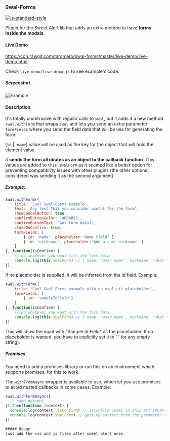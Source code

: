 ### Swal-Forms

[![js-standard-style](https://img.shields.io/badge/code%20style-standard-brightgreen.svg?style=flat)](https://github.com/feross/standard)

Plugin for the Sweet Alert lib that adds an extra method to have **forms inside the modals**.

#### Live Demo
https://cdn.rawgit.com/taromero/swal-forms/master/live-demo/live-demo.html

Check `live-demo/live-demo.js` to see example's code.

##### Screenshot

![Example](https://raw.githubusercontent.com/taromero/swal-forms/master/sample-screenshot.png)

#### Description

It's totally unobtrusive with regular calls to `swal`, but it adds it a new method `swal.withForm` that wraps `swal` and lets you send an extra parameter `formFields` where you send the field data that will be use for generating the form.

(`id` || `name`) value will be used as the key for the object that will hold the element value.

It **sends the form attributes as an object to the callback function**. This values are added to `this.swalForm` as it seemed like a better option for preventing compatibility issues with other plugins (the other options I considered was sending it as the second argument).

##### Example:

```javascript
swal.withForm({
    title: 'Cool Swal-Forms example',
    text: 'Any text that you consider useful for the form',
    showCancelButton: true,
    confirmButtonColor: '#DD6B55',
    confirmButtonText: 'Get form data!',
    closeOnConfirm: true,
    formFields: [
        { id: 'name', placeholder:'Name Field' },
        { id: 'nickname', placeholder:'Add a cool nickname' }
    ]
}, function(isConfirm) {
    // do whatever you want with the form data
    console.log(this.swalForm) // { name: 'user name', nickname: 'what the user sends' }
})
```

If no placeholder is supplied, it will be inferred from the id field. Example:

```javascript
swal.withForm({
    title: 'Cool Swal-Forms example with no explicit placeholder',
    formFields: [
        { id: 'sampleIdField'}
    ]
}, function(isConfirm) {
    // do whatever you want with the form data
    console.log(this.swalForm) // { name: 'user name', nickname: 'what the user sends' }
})
```

This will show the input with "Sample Id Field" as the placeholder. If no placeholder is wanted, you have to explicitly set it to ' ' (or any empty string).

##### Promises
You need to add a promises library or run this on an environment which supports promises, for this to work.

The `withFromAsync` wrapper is available to use, which let you use promises to avoid nested callbacks in some cases. Example:

```javascript
swal.withFormAsync({
  // same options
}).then(function (context) {
  console.log(context._isConfirm) // isConfirm comes in this attribute
  console.log(context.swalForm) // getting context from the parameter rather than `this`, as it is difficult to bind on promises
})

##### Usage
Just add the css and js files after sweet alert ones.
